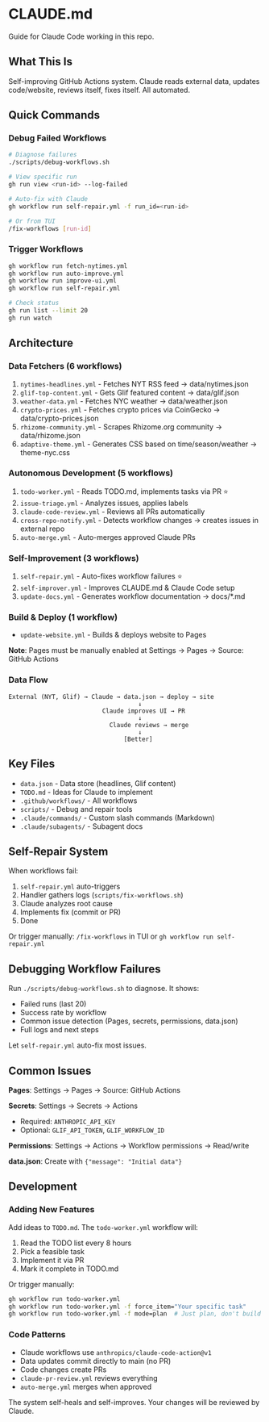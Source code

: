 # CLAUDE.md

Guide for Claude Code working in this repo.

## What This Is

Self-improving GitHub Actions system. Claude reads external data, updates code/website, reviews itself, fixes itself. All automated.

## Quick Commands

### Debug Failed Workflows
```bash
# Diagnose failures
./scripts/debug-workflows.sh

# View specific run
gh run view <run-id> --log-failed

# Auto-fix with Claude
gh workflow run self-repair.yml -f run_id=<run-id>

# Or from TUI
/fix-workflows [run-id]
```

### Trigger Workflows
```bash
gh workflow run fetch-nytimes.yml
gh workflow run auto-improve.yml
gh workflow run improve-ui.yml
gh workflow run self-repair.yml

# Check status
gh run list --limit 20
gh run watch
```

## Architecture

### Data Fetchers (6 workflows)

1. `nytimes-headlines.yml` - Fetches NYT RSS feed → data/nytimes.json
2. `glif-top-content.yml` - Gets Glif featured content → data/glif.json
3. `weather-data.yml` - Fetches NYC weather → data/weather.json
4. `crypto-prices.yml` - Fetches crypto prices via CoinGecko → data/crypto-prices.json
5. `rhizome-community.yml` - Scrapes Rhizome.org community → data/rhizome.json
6. `adaptive-theme.yml` - Generates CSS based on time/season/weather → theme-nyc.css

### Autonomous Development (5 workflows)

1. `todo-worker.yml` - Reads TODO.md, implements tasks via PR ⭐
2. `issue-triage.yml` - Analyzes issues, applies labels
3. `claude-code-review.yml` - Reviews all PRs automatically
4. `cross-repo-notify.yml` - Detects workflow changes → creates issues in external repo
5. `auto-merge.yml` - Auto-merges approved Claude PRs

### Self-Improvement (3 workflows)

1. `self-repair.yml` - Auto-fixes workflow failures ⭐
2. `self-improver.yml` - Improves CLAUDE.md & Claude Code setup
3. `update-docs.yml` - Generates workflow documentation → docs/*.md

### Build & Deploy (1 workflow)

- `update-website.yml` - Builds & deploys website to Pages

**Note**: Pages must be manually enabled at Settings → Pages → Source: GitHub Actions

### Data Flow

```
External (NYT, Glif) → Claude → data.json → deploy → site
                                    ↓
                          Claude improves UI → PR
                                    ↓
                            Claude reviews → merge
                                    ↓
                                [Better]
```

## Key Files

- `data.json` - Data store (headlines, Glif content)
- `TODO.md` - Ideas for Claude to implement
- `.github/workflows/` - All workflows
- `scripts/` - Debug and repair tools
- `.claude/commands/` - Custom slash commands (Markdown)
- `.claude/subagents/` - Subagent docs

## Self-Repair System

When workflows fail:

1. `self-repair.yml` auto-triggers
2. Handler gathers logs (`scripts/fix-workflows.sh`)
3. Claude analyzes root cause
4. Implements fix (commit or PR)
5. Done

Or trigger manually: `/fix-workflows` in TUI or `gh workflow run self-repair.yml`

## Debugging Workflow Failures

Run `./scripts/debug-workflows.sh` to diagnose. It shows:
- Failed runs (last 20)
- Success rate by workflow
- Common issue detection (Pages, secrets, permissions, data.json)
- Full logs and next steps

Let `self-repair.yml` auto-fix most issues.

## Common Issues

**Pages**: Settings → Pages → Source: GitHub Actions

**Secrets**: Settings → Secrets → Actions
- Required: `ANTHROPIC_API_KEY`
- Optional: `GLIF_API_TOKEN`, `GLIF_WORKFLOW_ID`

**Permissions**: Settings → Actions → Workflow permissions → Read/write

**data.json**: Create with `{"message": "Initial data"}`

## Development

### Adding New Features

Add ideas to `TODO.md`. The `todo-worker.yml` workflow will:
1. Read the TODO list every 8 hours
2. Pick a feasible task
3. Implement it via PR
4. Mark it complete in TODO.md

Or trigger manually:
```bash
gh workflow run todo-worker.yml
gh workflow run todo-worker.yml -f force_item="Your specific task"
gh workflow run todo-worker.yml -f mode=plan  # Just plan, don't build
```

### Code Patterns

- Claude workflows use `anthropics/claude-code-action@v1`
- Data updates commit directly to main (no PR)
- Code changes create PRs
- `claude-pr-review.yml` reviews everything
- `auto-merge.yml` merges when approved

The system self-heals and self-improves. Your changes will be reviewed by Claude.
